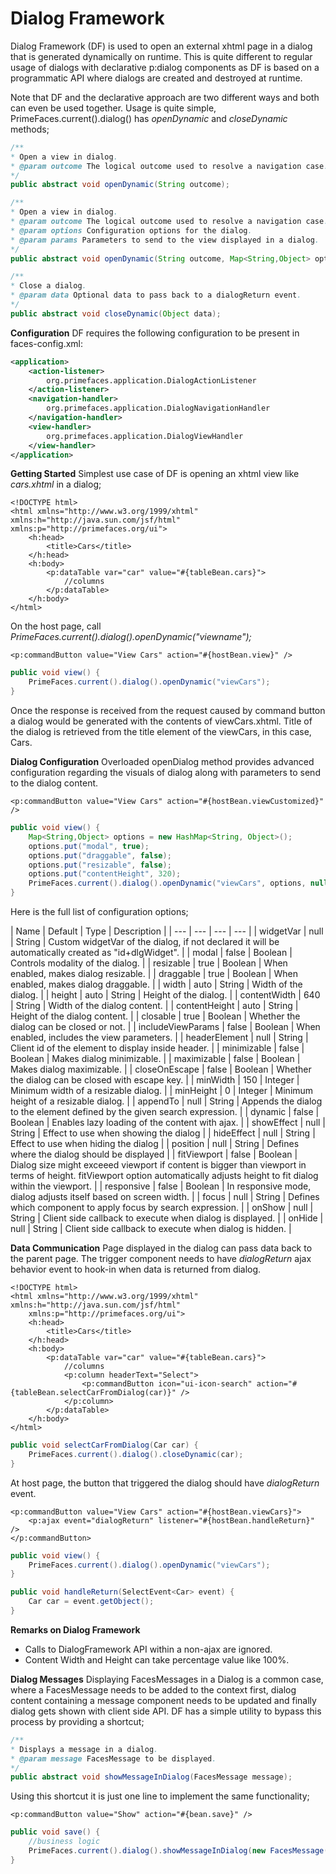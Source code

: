 # Dialog Framework

Dialog Framework (DF) is used to open an external xhtml page in a dialog that is generated dynamically on runtime. 
This is quite different to regular usage of dialogs with declarative p:dialog components as DF is based on a programmatic API where dialogs are created and destroyed at
runtime.

Note that DF and the declarative approach are two different ways and both can even be used together. 
Usage is quite simple, PrimeFaces.current().dialog() has _openDynamic_ and _closeDynamic_ methods;

```java
/**
* Open a view in dialog.
* @param outcome The logical outcome used to resolve a navigation case.
*/
public abstract void openDynamic(String outcome);

/**
* Open a view in dialog.
* @param outcome The logical outcome used to resolve a navigation case.
* @param options Configuration options for the dialog.
* @param params Parameters to send to the view displayed in a dialog.
*/
public abstract void openDynamic(String outcome, Map<String,Object> options, Map<String,List<String>> params);

/**
* Close a dialog.
* @param data Optional data to pass back to a dialogReturn event.
*/
public abstract void closeDynamic(Object data);
```

**Configuration**
DF requires the following configuration to be present in faces-config.xml:

```xml
<application>
    <action-listener>
        org.primefaces.application.DialogActionListener
    </action-listener>
    <navigation-handler>
        org.primefaces.application.DialogNavigationHandler
    </navigation-handler>
    <view-handler>
        org.primefaces.application.DialogViewHandler
    </view-handler>
</application>

```
**Getting Started**
Simplest use case of DF is opening an xhtml view like _cars.xhtml_ in a dialog;

```xhtml
<!DOCTYPE html>
<html xmlns="http://www.w3.org/1999/xhtml" xmlns:h="http://java.sun.com/jsf/html"
xmlns:p="http://primefaces.org/ui">
    <h:head>
        <title>Cars</title>
    </h:head>
    <h:body>
        <p:dataTable var="car" value="#{tableBean.cars}">
            //columns
        </p:dataTable>
    </h:body>
</html>
```
On the host page, call _PrimeFaces.current().dialog().openDynamic("viewname");_

```xhtml
<p:commandButton value="View Cars" action="#{hostBean.view}" />
```

```java
public void view() {
    PrimeFaces.current().dialog().openDynamic("viewCars");
}
```

Once the response is received from the request caused by command button a dialog would be generated with the contents of viewCars.xhtml. 
Title of the dialog is retrieved from the title element of the viewCars, in this case, Cars.

**Dialog Configuration**
Overloaded openDialog method provides advanced configuration regarding the visuals of dialog
along with parameters to send to the dialog content.

```xhtml
<p:commandButton value="View Cars" action="#{hostBean.viewCustomized}" />
```
```java
public void view() {
    Map<String,Object> options = new HashMap<String, Object>();
    options.put("modal", true);
    options.put("draggable", false);
    options.put("resizable", false);
    options.put("contentHeight", 320);
    PrimeFaces.current().dialog().openDynamic("viewCars", options, null);
}
```

Here is the full list of configuration options;

| Name | Default | Type | Description | 
| --- | --- | --- | --- |
| widgetVar | null | String | Custom widgetVar of the dialog, if not declared it will be automatically created as "id+dlgWidget". |
| modal | false | Boolean | Controls modality of the dialog. |
| resizable | true | Boolean | When enabled, makes dialog resizable. |
| draggable | true | Boolean | When enabled, makes dialog draggable. |
| width | auto | String | Width of the dialog. |
| height | auto | String | Height of the dialog. |
| contentWidth | 640 | String | Width of the dialog content. |
| contentHeight | auto | String | Height of the dialog content. |
| closable | true | Boolean | Whether the dialog can be closed or not. |
| includeViewParams | false | Boolean | When enabled, includes the view parameters. |
| headerElement | null | String | Client id of the element to display inside header. |
| minimizable | false | Boolean | Makes dialog minimizable. |
| maximizable | false | Boolean | Makes dialog maximizable. |
| closeOnEscape | false | Boolean | Whether the dialog can be closed with escape key. |
| minWidth | 150 | Integer | Minimum width of a resizable dialog. |
| minHeight | 0 | Integer | Minimum height of a resizable dialog. |
| appendTo | null | String | Appends the dialog to the element defined by the given search expression. |
| dynamic | false | Boolean | Enables lazy loading of the content with ajax. |
| showEffect | null | String | Effect to use when showing the dialog |
| hideEffect | null | String | Effect to use when hiding the dialog |
| position | null | String | Defines where the dialog should be displayed |
| fitViewport | false | Boolean | Dialog size might exceeed viewport if content is bigger than viewport in terms of height. fitViewport option automatically adjusts height to fit dialog within the viewport. |
| responsive | false | Boolean | In responsive mode, dialog adjusts itself based on screen width. |
| focus | null | String | Defines which component to apply focus by search expression. |
| onShow | null | String | Client side callback to execute when dialog is displayed. |
| onHide | null | String | Client side callback to execute when dialog is hidden. |


**Data Communication**
Page displayed in the dialog can pass data back to the parent page.
The trigger component needs to have _dialogReturn_ ajax behavior event to hook-in when data is returned from dialog.

```xhtml
<!DOCTYPE html>
<html xmlns="http://www.w3.org/1999/xhtml" xmlns:h="http://java.sun.com/jsf/html"
    xmlns:p="http://primefaces.org/ui">
    <h:head>
        <title>Cars</title>
    </h:head>
    <h:body>
        <p:dataTable var="car" value="#{tableBean.cars}">
            //columns
            <p:column headerText="Select">
                <p:commandButton icon="ui-icon-search" action="#{tableBean.selectCarFromDialog(car)}" />
            </p:column>
        </p:dataTable>
    </h:body>
</html>
```

```java
public void selectCarFromDialog(Car car) {
    PrimeFaces.current().dialog().closeDynamic(car);
}
```

At host page, the button that triggered the dialog should have _dialogReturn_ event.

```xhtml
<p:commandButton value="View Cars" action="#{hostBean.viewCars}">
    <p:ajax event="dialogReturn" listener="#{hostBean.handleReturn}" />
</p:commandButton>
```

```java
public void view() {
    PrimeFaces.current().dialog().openDynamic("viewCars");
}

public void handleReturn(SelectEvent<Car> event) {
    Car car = event.getObject();
}
```
**Remarks on Dialog Framework**

- Calls to DialogFramework API within a non-ajax are ignored.
- Content Width and Height can take percentage value like 100%.

**Dialog Messages**
Displaying FacesMessages in a Dialog is a common case, where a FacesMessage needs to be added
to the context first, dialog content containing a message component needs to be updated and finally
dialog gets shown with client side API. DF has a simple utility to bypass this process by providing a
shortcut;

```java
/**
* Displays a message in a dialog.
* @param message FacesMessage to be displayed.
*/
public abstract void showMessageInDialog(FacesMessage message);
```

Using this shortcut it is just one line to implement the same functionality;

```xhtml
<p:commandButton value="Show" action="#{bean.save}" />
```

```java
public void save() {
    //business logic
    PrimeFaces.current().dialog().showMessageInDialog(new FacesMessage(FacesMessage.SEVERITY_INFO, "What we do in life", "Echoes in eternity."););
}
```
